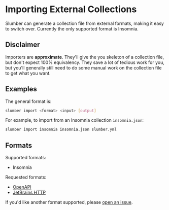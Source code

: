 # Importing External Collections

Slumber can generate a collection file from external formats, making it easy to switch over. Currently the only supported format is Insomnia.

## Disclaimer

Importers are **approximate**. They'll give the you skeleton of a collection file, but don't expect 100% equivalency. They save a lot of tedious work for you, but you'll generally still need to do some manual work on the collection file to get what you want.

## Examples

The general format is:

```sh
slumber import <format> <input> [output]
```

For example, to import from an Insomnia collection `insomnia.json`:

```sh
slumber import insomnia insomnia.json slumber.yml
```

## Formats

Supported formats:

- Insomnia

Requested formats:

- [OpenAPI](https://github.com/LucasPickering/slumber/issues/106)
- [JetBrains HTTP](https://github.com/LucasPickering/slumber/issues/122)

If you'd like another format supported, please [open an issue](https://github.com/LucasPickering/slumber/issues/new).
